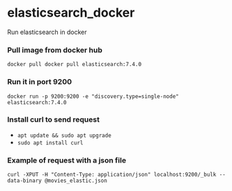 # elasticsearch_docker
Run elasticsearch in docker

### Pull image from docker hub 
```docker pull docker pull elasticsearch:7.4.0 ```

### Run it in port 9200
```docker run -p 9200:9200 -e "discovery.type=single-node" elasticsearch:7.4.0```

### Install curl to send request 

- ```apt update && sudo apt upgrade```
- ```sudo apt install curl```

### Example of request with a json file

```curl -XPUT -H "Content-Type: application/json" localhost:9200/_bulk --data-binary @movies_elastic.json```


